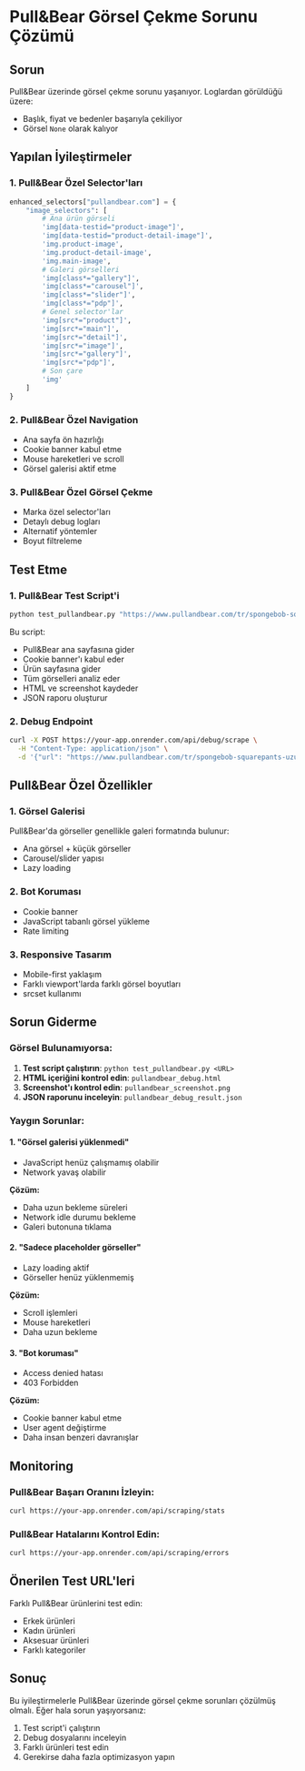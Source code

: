 # Pull&Bear Görsel Çekme Sorunu Çözümü

## Sorun
Pull&Bear üzerinde görsel çekme sorunu yaşanıyor. Loglardan görüldüğü üzere:
- Başlık, fiyat ve bedenler başarıyla çekiliyor
- Görsel `None` olarak kalıyor

## Yapılan İyileştirmeler

### 1. Pull&Bear Özel Selector'ları
```python
enhanced_selectors["pullandbear.com"] = {
    "image_selectors": [
        # Ana ürün görseli
        'img[data-testid="product-image"]',
        'img[data-testid="product-detail-image"]',
        'img.product-image',
        'img.product-detail-image',
        'img.main-image',
        # Galeri görselleri
        'img[class*="gallery"]',
        'img[class*="carousel"]',
        'img[class*="slider"]',
        'img[class*="pdp"]',
        # Genel selector'lar
        'img[src*="product"]',
        'img[src*="main"]',
        'img[src*="detail"]',
        'img[src*="image"]',
        'img[src*="gallery"]',
        'img[src*="pdp"]',
        # Son çare
        'img'
    ]
}
```

### 2. Pull&Bear Özel Navigation
- Ana sayfa ön hazırlığı
- Cookie banner kabul etme
- Mouse hareketleri ve scroll
- Görsel galerisi aktif etme

### 3. Pull&Bear Özel Görsel Çekme
- Marka özel selector'ları
- Detaylı debug logları
- Alternatif yöntemler
- Boyut filtreleme

## Test Etme

### 1. Pull&Bear Test Script'i
```bash
python test_pullandbear.py "https://www.pullandbear.com/tr/spongebob-squarepants-uzun-corap-l03895521"
```

Bu script:
- Pull&Bear ana sayfasına gider
- Cookie banner'ı kabul eder
- Ürün sayfasına gider
- Tüm görselleri analiz eder
- HTML ve screenshot kaydeder
- JSON raporu oluşturur

### 2. Debug Endpoint
```bash
curl -X POST https://your-app.onrender.com/api/debug/scrape \
  -H "Content-Type: application/json" \
  -d '{"url": "https://www.pullandbear.com/tr/spongebob-squarepants-uzun-corap-l03895521"}'
```

## Pull&Bear Özel Özellikler

### 1. Görsel Galerisi
Pull&Bear'da görseller genellikle galeri formatında bulunur:
- Ana görsel + küçük görseller
- Carousel/slider yapısı
- Lazy loading

### 2. Bot Koruması
- Cookie banner
- JavaScript tabanlı görsel yükleme
- Rate limiting

### 3. Responsive Tasarım
- Mobile-first yaklaşım
- Farklı viewport'larda farklı görsel boyutları
- srcset kullanımı

## Sorun Giderme

### Görsel Bulunamıyorsa:
1. **Test script çalıştırın**: `python test_pullandbear.py <URL>`
2. **HTML içeriğini kontrol edin**: `pullandbear_debug.html`
3. **Screenshot'ı kontrol edin**: `pullandbear_screenshot.png`
4. **JSON raporunu inceleyin**: `pullandbear_debug_result.json`

### Yaygın Sorunlar:

#### 1. "Görsel galerisi yüklenmedi"
- JavaScript henüz çalışmamış olabilir
- Network yavaş olabilir

**Çözüm:**
- Daha uzun bekleme süreleri
- Network idle durumu bekleme
- Galeri butonuna tıklama

#### 2. "Sadece placeholder görseller"
- Lazy loading aktif
- Görseller henüz yüklenmemiş

**Çözüm:**
- Scroll işlemleri
- Mouse hareketleri
- Daha uzun bekleme

#### 3. "Bot koruması"
- Access denied hatası
- 403 Forbidden

**Çözüm:**
- Cookie banner kabul etme
- User agent değiştirme
- Daha insan benzeri davranışlar

## Monitoring

### Pull&Bear Başarı Oranını İzleyin:
```bash
curl https://your-app.onrender.com/api/scraping/stats
```

### Pull&Bear Hatalarını Kontrol Edin:
```bash
curl https://your-app.onrender.com/api/scraping/errors
```

## Önerilen Test URL'leri

Farklı Pull&Bear ürünlerini test edin:
- Erkek ürünleri
- Kadın ürünleri
- Aksesuar ürünleri
- Farklı kategoriler

## Sonuç

Bu iyileştirmelerle Pull&Bear üzerinde görsel çekme sorunları çözülmüş olmalı. Eğer hala sorun yaşıyorsanız:

1. Test script'i çalıştırın
2. Debug dosyalarını inceleyin
3. Farklı ürünleri test edin
4. Gerekirse daha fazla optimizasyon yapın
